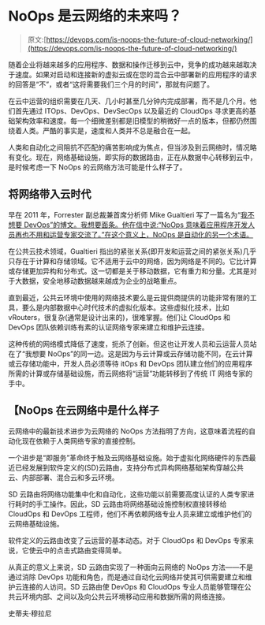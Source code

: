 # NoOps 是云网络的未来吗？

> 原文:[https://devops.com/is-noops-the-future-of-cloud-networking/](https://devops.com/is-noops-the-future-of-cloud-networking/)

随着企业将越来越多的应用程序、数据和操作迁移到云中，竞争的成功越来越取决于速度。如果对启动和连接新的虚拟云或在您的混合云中部署新的应用程序的请求的回答是“不”，或者“这将需要我们三个月的时间”，那就有问题了。

在云中运营的组织需要在几天、几小时甚至几分钟内完成部署，而不是几个月。他们首先通过 ITOps、DevOps、DevSecOps 以及最近的 CloudOps 寻求更高的基础架构效率和速度。每一个细微差别都是旧模型的稍微好一点的版本，但都仍然围绕着人类。严酷的事实是，速度和人类并不总是融合在一起。

人类和自动化之间阻抗不匹配的痛苦影响成为焦点，但当涉及到云网络时，情况略有变化。现在，网络基础设施，即实际的数据路由，正在从数据中心转移到云中，是时候考虑一下 NoOps 的云网络方法可能是什么样子了。

## **将网络带入云时代**

早在 2011 年，Forrester 副总裁兼首席分析师 Mike Gualtieri 写了一篇名为“[我不想要 DevOps”的博文。我想要面条。他在信中说:“NoOps 意味着应用程序开发人员再也不用和运营专家交流了。”在这个意义上，NoOps 是自动化的另一个术语。](https://go.forrester.com/blogs/11-02-07-i_dont_want_devops_i_want_noops/)

在公共云技术领域，Gualtieri 指出的紧张关系(即开发和运营之间的紧张关系)几乎只存在于计算和存储领域。它不适用于云中的网络，因为网络是不同的。它比计算或存储更加异构和分布式。这一切都是关于移动数据，它有重力和分量。尤其是对于大数据，安全地移动数据越来越成为企业的战略重点。

直到最近，公共云环境中使用的网络技术要么是云提供商提供的功能非常有限的工具，要么是内部数据中心时代技术的虚拟化版本。这些虚拟化技术，比如 vRouters，很复杂(通常是设计出来的)，很难掌握。他们让 CloudOps 和 DevOps 团队依赖训练有素的认证网络专家来建立和维护云连接。

这种传统的网络模式降低了速度，扼杀了创新。但这也让开发人员和云运营人员站在了“我想要 NoOps”的同一边。这是因为与云计算或云存储功能不同，在云计算或云存储功能中，开发人员必须等待 itOps 和 DevOps 团队建立他们的应用程序所需的计算或存储基础设施，而云网络将“运营”功能转移到了传统 IT 网络专家的手中。

## 【NoOps 在云网络中是什么样子

云网络中的最新技术进步为云网络的 NoOps 方法指明了方向，这意味着流程的自动化现在依赖于人类网络专家的直接控制。

一个进步是“即服务”革命终于触及云网络基础设施。始于虚拟化网络硬件的东西最近已经发展到软件定义的(SD)云路由，支持分布式异构网络基础架构穿越公共云、内部部署、混合云和多云环境。

SD 云路由将网络功能集中化和自动化，这些功能以前需要高度认证的人类专家进行耗时的手工操作。因此，SD 云路由将网络基础设施控制权直接转移给 CloudOps 和 DevOps 工程师，他们不再依赖网络专业人员来建立或维护他们的云网络基础设施。

软件定义的云路由改变了云运营的基本动态。对于 CloudOps 和 DevOps 专家来说，它使云中的点击式路由变得简单。

从真正的意义上来说，SD 云路由实现了一种面向云网络的 NoOps 方法——不是通过消除 DevOps 功能和角色，而是通过自动化云网络并使其可供需要建立和维护云连接的人访问。SD 云路由使 DevOps 和 CloudOps 专业人员能够管理在公共云环境内部、之间以及向公共云环境移动应用和数据所需的网络连接。

史蒂夫·穆拉尼